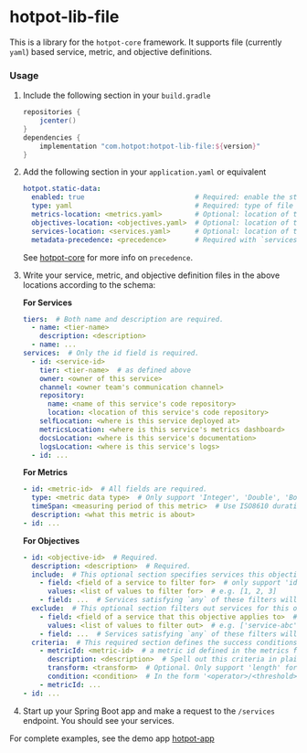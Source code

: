 # hotpot-lib-file

This is a library for the `hotpot-core` framework. It supports file (currently `yaml`) based service, metric, and
objective definitions.

### Usage
1. Include the following section in your `build.gradle`
    ```groovy
    repositories {
        jcenter()
    }
    dependencies {
        implementation "com.hotpot:hotpot-lib-file:${version}"
    }
    ```

1. Add the following section in your `application.yaml` or equivalent
    ```yaml
    hotpot.static-data:
      enabled: true                           # Required: enable the static-data library
      type: yaml                              # Required: type of file the static data are in
      metrics-location: <metrics.yaml>        # Optional: location of the metrics definition file, under `resources`
      objectives-location: <objectives.yaml>  # Optional: location of the objectives definition file, under `resources`
      services-location: <services.yaml>      # Optional: location of the services definition file, under `resources`
      metadata-precedence: <precedence>       # Required with `services-location`. Precedence of this metadata provider
    ```
    See [hotpot-core](https://github.com/yizhang7210/hotpot/blob/master/README.md) for more info on `precedence`.

1. Write your service, metric, and objective definition files in the above locations according to the schema:

    **For Services**
    ```yaml
    tiers:  # Both name and description are required.
      - name: <tier-name>
        description: <description>
      - name: ...
    services:  # Only the id field is required.
      - id: <service-id>
        tier: <tier-name>  # as defined above
        owner: <owner of this service>
        channel: <owner team's communication channel>
        repository:
          name: <name of this service's code repository>
          location: <location of this service's code repository>
        selfLocation: <where is this service deployed at>
        metricsLocation: <where is this service's metrics dashboard>
        docsLocation: <where is this service's documentation>
        logsLocation: <where is this service's logs>
      - id: ...
    ```

    **For Metrics**
    ```yaml
    - id: <metric-id>  # All fields are required.
      type: <metric data type>  # Only support 'Integer', 'Double', 'Boolean', and 'String'.
      timeSpan: <measuring period of this metric>  # Use ISO8610 duration format, e.g. 'PT4H'. Use 'PT0S' for instant.
      description: <what this metric is about>
    - id: ...
    ```

    **For Objectives**
    ```yaml
    - id: <objective-id>  # Required.
      description: <description>  # Required.
      include:  # This optional section specifies services this objective applies to. All services included by default.
        - field: <field of a service to filter for>  # only support 'id' and 'tier'
          values: <list of values to filter for>  # e.g. [1, 2, 3]
        - field: ...  # Services satisfying `any` of these filters will be included.
      exclude:  # This optional section filters out services for this objective. Applied `after` the `include` section.
        - field: <field of a service that this objective applies to>  # only support 'id' and 'tier'
          values: <list of values to filter out>  # e.g. ['service-abc']
        - field: ...  # Services satisfying `any` of these filters will be excluded.
      criteria:  # This required section defines the success conditions for this objective in terms of metrics.
        - metricId: <metric-id>  # a metric id defined in the metrics file
          description: <description>  # Spell out this criteria in plain words
          transform: <transform>  # Optional. Only support 'length' for metric of type String. 
          condition: <condition>  # In the form '<operator>/<threshold>', e.g. 'gt/1.3'. Only support gt, lt, eq.
        - metricId: ...
    - id: ...
    ```

1. Start up your Spring Boot app and make a request to the `/services` endpoint. You should see your services.

For complete examples, see the demo app [hotpot-app](https://github.com/yizhang7210/hotpot/tree/master/hotpot-app)